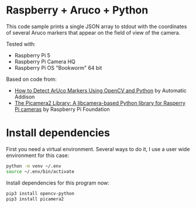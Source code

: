 # Raspberry + Aruco + Python

This code sample prints a single JSON array to stdout with the coordinates of several Aruco markers that appear on the field of view of the camera.

Tested with:
- Raspberry Pi 5
- Raspberry Pi Camera HQ
- Raspberry Pi OS "Bookworm" 64 bit

Based on code from:
- [How to Detect ArUco Markers Using OpenCV and Python](https://automaticaddison.com/how-to-detect-aruco-markers-using-opencv-and-python/) by Automatic Addison
- [The Picamera2 Library; A libcamera-based Python library for Rasperry Pi cameras](https://datasheets.raspberrypi.com/camera/picamera2-manual.pdf) by Raspberry Pi Foundation

# Install dependencies

First you need a virtual environment. Several ways to do it, I use a user wide environment for this case:

```bash
python -m venv ~/.env
source ~/.env/bin/activate
```

Install dependencies for this program now:

```bash
pip3 install opencv-python
pip3 install picamera2
```